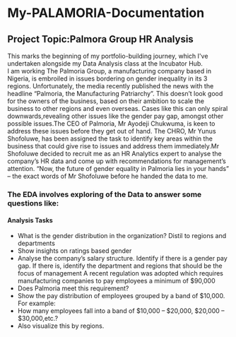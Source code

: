 # My-PALAMORIA-Documentation

## Project Topic:Palmora Group HR Analysis
This marks the beginning of my portfolio-building journey, which I've undertaken alongside my Data Analysis class at the Incubator Hub.  
I am working The Palmoria Group, a manufacturing company based in Nigeria, is embroiled in issues bordering on gender inequality in its 3 regions. Unfortunately, the media recently published the news with the headline “Palmoria, the Manufacturing Patriarchy”. This doesn’t look good for the owners of the business, based on their ambition to scale the business to other regions and even overseas. Cases like this can only spiral downwards,revealing other issues like the gender pay gap, amongst other possible issues.The CEO of Palmoria, Mr Ayodeji Chukwuma, is keen to address these issues before they get out of hand. The CHRO, Mr Yunus Shofoluwe, has been assigned the task to identify key areas within the business that could give rise to issues and address them immediately.Mr Shofoluwe decided to recruit me as an HR Analytics expert to analyse the company’s HR data and come up with recommendations for management’s attention. “Now, the future of gender equality in Palmoria lies in your hands” – the exact words of Mr Shofoluwe before he handed the data to me.


###   The EDA involves exploring of the Data to answer some questions like:

####   Analysis Tasks
-    What is the gender distribution in the organization? Distil to regions and departments
-    Show insights on ratings based gender
-    Analyse the company’s salary structure. Identify if there is a gender pay gap. If there is, identify the department and regions that should be the focus of management A recent regulation was adopted which requires manufacturing companies to pay employees a minimum of $90,000
-    Does Palmoria meet this requirement?
-    Show the pay distribution of employees grouped by a band of $10,000. For example:
-    How many employees fall into a band of $10,000 – $20,000, $20,000 – $30,000,etc.?
-    Also visualize this by regions.
